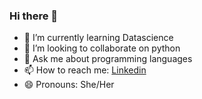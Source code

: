 ### Hi there 👋

<!--
**madhurimarawat/madhurimarawat** is a ✨ _special_ ✨ repository because its `README.md` (this file) appears on your GitHub profile.

Here are some ideas to get you started:

- 🔭 I’m currently working on ...
- 🌱 I’m currently learning Datascience
- 👯 I’m looking to collaborate on python
- 🤔 I’m looking for help with ...
- 💬 Ask me about programming languages
- 📫 How to reach me: ...
- 😄 Pronouns: She/Her
- ⚡ Fun fact: ...
-->
- 🌱 I’m currently learning Datascience
- 👯 I’m looking to collaborate on python
- 💬 Ask me about programming languages
- 📫 How to reach me: <a href ="https://www.linkedin.com/in/madhurima-rawat-163216230"/>Linkedin</a>
- 😄 Pronouns: She/Her
